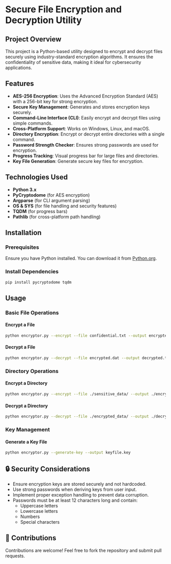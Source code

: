 # Secure File Encryption and Decryption Utility

## Project Overview
This project is a Python-based utility designed to encrypt and decrypt files securely using industry-standard encryption algorithms. It ensures the confidentiality of sensitive data, making it ideal for cybersecurity applications.

## Features
- **AES-256 Encryption**: Uses the Advanced Encryption Standard (AES) with a 256-bit key for strong encryption.
- **Secure Key Management**: Generates and stores encryption keys securely.
- **Command-Line Interface (CLI)**: Easily encrypt and decrypt files using simple commands.
- **Cross-Platform Support**: Works on Windows, Linux, and macOS.
- **Directory Encryption**: Encrypt or decrypt entire directories with a single command.
- **Password Strength Checker**: Ensures strong passwords are used for encryption.
- **Progress Tracking**: Visual progress bar for large files and directories.
- **Key File Generation**: Generate secure key files for encryption.

## Technologies Used
- **Python 3.x**
- **PyCryptodome** (for AES encryption)
- **Argparse** (for CLI argument parsing)
- **OS & SYS** (for file handling and security features)
- **TQDM** (for progress bars)
- **Pathlib** (for cross-platform path handling)

## Installation
### Prerequisites
Ensure you have Python installed. You can download it from [Python.org](https://www.python.org/downloads/).

### Install Dependencies
```bash
pip install pycryptodome tqdm
```

## Usage
### Basic File Operations
#### Encrypt a File
```bash
python encryptor.py --encrypt --file confidential.txt --output encrypted.dat --password
```

#### Decrypt a File
```bash
python encryptor.py --decrypt --file encrypted.dat --output decrypted.txt --password
```

### Directory Operations
#### Encrypt a Directory
```bash
python encryptor.py --encrypt --file ./sensitive_data/ --output ./encrypted_data/ --password
```

#### Decrypt a Directory
```bash
python encryptor.py --decrypt --file ./encrypted_data/ --output ./decrypted_data/ --password
```

### Key Management
#### Generate a Key File
```bash
python encryptor.py --generate-key --output keyfile.key
```

## 🔒 Security Considerations
- Ensure encryption keys are stored securely and not hardcoded.
- Use strong passwords when deriving keys from user input.
- Implement proper exception handling to prevent data corruption.
- Passwords must be at least 12 characters long and contain:
  - Uppercase letters
  - Lowercase letters
  - Numbers
  - Special characters

## 🤝 Contributions
Contributions are welcome! Feel free to fork the repository and submit pull requests.

